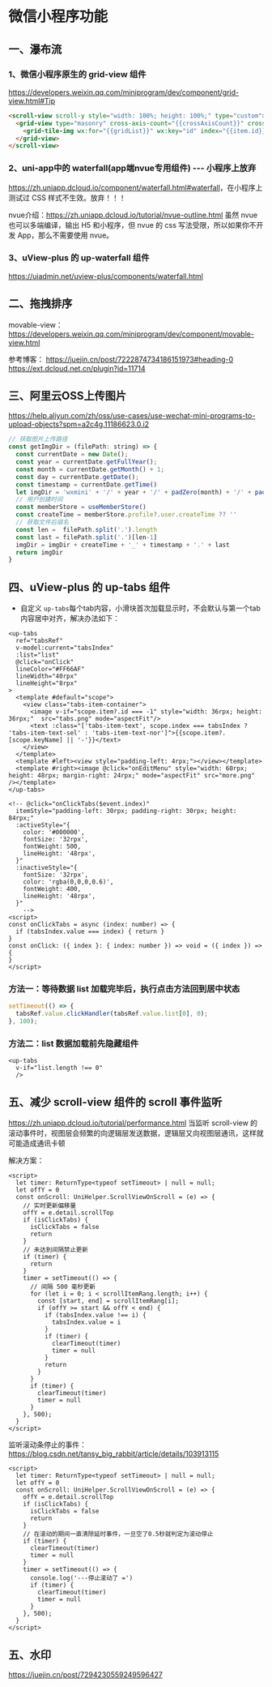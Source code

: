 # 微信小程序功能

## 一、瀑布流

### 1、微信小程序原生的 grid-view 组件

<https://developers.weixin.qq.com/miniprogram/dev/component/grid-view.html#Tip>

```html
<scroll-view scroll-y style="width: 100%; height: 100%;" type="custom">
  <grid-view type="masonry" cross-axis-count="{{crossAxisCount}}" cross-axis-gap="{{crossAxisGap}}" main-axis-gap="{{mainAxisGap}}">
    <grid-tile-img wx:for="{{gridList}}" wx:key="id" index="{{item.id}}" width="{{100}}" height="{{100 * item.sub}}"></grid-tile-img>
  </grid-view>
</scroll-view>
```

### 2、uni-app中的 waterfall(app端nvue专用组件) --- 小程序上放弃

<https://zh.uniapp.dcloud.io/component/waterfall.html#waterfall>，在小程序上测试过 CSS 样式不生效。放弃！！！

nvue介绍：<https://zh.uniapp.dcloud.io/tutorial/nvue-outline.html>
虽然 nvue 也可以多端编译，输出 H5 和小程序，但 nvue 的 css 写法受限，所以如果你不开发 App，那么不需要使用 nvue。


### 3、uView-plus 的 up-waterfall 组件
<https://uiadmin.net/uview-plus/components/waterfall.html>


## 二、拖拽排序

movable-view：<https://developers.weixin.qq.com/miniprogram/dev/component/movable-view.html>

参考博客：
<https://juejin.cn/post/7222874734186151973#heading-0>
<https://ext.dcloud.net.cn/plugin?id=11714>


## 三、阿里云OSS上传图片
<https://help.aliyun.com/zh/oss/use-cases/use-wechat-mini-programs-to-upload-objects?spm=a2c4g.11186623.0.i2>

```js
// 获取图片上传路径
const getImgDir = (filePath: string) => {
  const currentDate = new Date();
  const year = currentDate.getFullYear();
  const month = currentDate.getMonth() + 1;
  const day = currentDate.getDate();
  const timestamp = currentDate.getTime()
  let imgDir = 'wxmini' + '/' + year + '/' + padZero(month) + '/' + padZero(day) + '/'
  // 用户创建时间
  const memberStore = useMemberStore()
  const createTime = memberStore.profile?.user.createTime ?? ''
  // 获取文件后缀名
  const len =  filePath.split('.').length
  const last = filePath.split('.')[len-1]
  imgDir = imgDir + createTime + '_' + timestamp + '.' + last
  return imgDir
}
```

## 四、uView-plus 的 up-tabs 组件

* 自定义 `up-tabs`每个tab内容，小滑块首次加载显示时，不会默认与第一个tab内容居中对齐，解决办法如下：

```vue
<up-tabs
  ref="tabsRef"
  v-model:current="tabsIndex"
  :list="list"
  @click="onClick"
  lineColor="#FF66AF"
  lineWidth="40rpx"
  lineHeight="8rpx"
>
  <template #default="scope">
    <view class="tabs-item-container">
      <image v-if="scope.item?.id === -1" style="width: 36rpx; height: 36rpx;"  src="tabs.png" mode="aspectFit"/>
      <text :class="['tabs-item-text', scope.index === tabsIndex ? 'tabs-item-text-sel' : 'tabs-item-text-nor']">{{scope.item?.[scope.keyName] || '-'}}</text>
    </view>
  </template>
  <template #left><view style="padding-left: 4rpx;"></view></template>
  <template #right><image @click="onEditMenu" style="width: 60rpx; height: 48rpx; margin-right: 24rpx;" mode="aspectFit" src="more.png" /></template>
</up-tabs>

<!-- @click="onClickTabs($event.index)"
  itemStyle="padding-left: 30rpx; padding-right: 30rpx; height: 84rpx;"
  :activeStyle="{
    color: '#000000',
    fontSize: '32rpx',
    fontWeight: 500,
    lineHeight: '48rpx',
  }"
  :inactiveStyle="{
    fontSize: '32rpx',
    color: 'rgba(0,0,0,0.6)',
    fontWeight: 400,
    lineHeight: '48rpx',
  }"
    -->
<script>
const onClickTabs = async (index: number) => {
  if (tabsIndex.value === index) { return }
}
const onClick: ({ index }: { index: number }) => void = ({ index }) => {
}
</script>
```

### 方法一：等待数据 list 加载完毕后，执行点击方法回到居中状态

```js
setTimeout(() => {
  tabsRef.value.clickHandler(tabsRef.value.list[0], 0);
}, 100);
```

### 方法二：list 数据加载前先隐藏组件
```vue
<up-tabs
  v-if="list.length !== 0"
  />
```



## 五、减少 scroll-view 组件的 scroll 事件监听
<https://zh.uniapp.dcloud.io/tutorial/performance.html>
当监听 scroll-view 的滚动事件时，视图层会频繁的向逻辑层发送数据，逻辑层又向视图层通讯，这样就可能造成通讯卡顿

解决方案：

```vue
<script>
  let timer: ReturnType<typeof setTimeout> | null = null;
  let offY = 0
  const onScroll: UniHelper.ScrollViewOnScroll = (e) => {
    // 实时更新偏移量
    offY = e.detail.scrollTop
    if (isClickTabs) {
      isClickTabs = false
      return
    }
    // 未达到间隔禁止更新
    if (timer) {
      return
    }
    timer = setTimeout(() => {
      // 间隔 500 毫秒更新
      for (let i = 0; i < scrollItemRang.length; i++) {
        const [start, end] = scrollItemRang[i];
        if (offY >= start && offY < end) {
          if (tabsIndex.value !== i) {
            tabsIndex.value = i
          }
          if (timer) {
            clearTimeout(timer)
            timer = null
          }
          return
        }
      }
      if (timer) {
        clearTimeout(timer)
        timer = null
      }
    }, 500);
  }
</script>
```


监听滚动条停止的事件：<https://blog.csdn.net/tansy_big_rabbit/article/details/103913115>

```vue
<script>
  let timer: ReturnType<typeof setTimeout> | null = null;
  let offY = 0
  const onScroll: UniHelper.ScrollViewOnScroll = (e) => {
    offY = e.detail.scrollTop
    if (isClickTabs) {
      isClickTabs = false
      return
    }
    // 在滚动的期间一直清除延时事件，一旦空了0.5秒就判定为滚动停止
    if (timer) {
      clearTimeout(timer)
      timer = null
    }
    timer = setTimeout(() => {
      console.log('---停止滚动了 =')
      if (timer) {
        clearTimeout(timer)
        timer = null
      }
    }, 500);
  }
</script>
```


## 五、水印
https://juejin.cn/post/7294230559249596427
